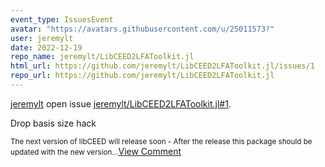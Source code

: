 ```yaml
---
event_type: IssuesEvent
avatar: "https://avatars.githubusercontent.com/u/25011573?"
user: jeremylt
date: 2022-12-19
repo_name: jeremylt/LibCEED2LFAToolkit.jl
html_url: https://github.com/jeremylt/LibCEED2LFAToolkit.jl/issues/1
repo_url: https://github.com/jeremylt/LibCEED2LFAToolkit.jl
---
```


<a href='https://github.com/jeremylt' target='_blank'>jeremylt</a> open issue <a href='https://github.com/jeremylt/LibCEED2LFAToolkit.jl/issues/1' target='_blank'>jeremylt/LibCEED2LFAToolkit.jl#1</a>.

<p>Drop basis size hack</p><small>The next version of libCEED will release soon - After the release this package should be updated with the new version...</small><a href='https://github.com/jeremylt/LibCEED2LFAToolkit.jl/issues/1' target='_blank'>View Comment</a>
